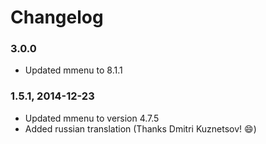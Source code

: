 # Changelog

### 3.0.0

* Updated mmenu to 8.1.1

### 1.5.1, 2014-12-23
* Updated mmenu to version 4.7.5
* Added russian translation (Thanks Dmitri Kuznetsov! :smile:)
